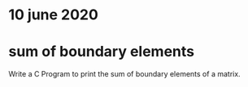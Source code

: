 # 10 june 2020

# sum of boundary elements
   Write a C Program to print the sum of boundary elements of a matrix.
